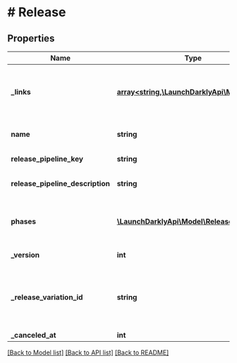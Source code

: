# # Release

## Properties

Name | Type | Description | Notes
------------ | ------------- | ------------- | -------------
**_links** | [**array<string,\LaunchDarklyApi\Model\Link>**](Link.md) | The location and content type of related resources | [optional]
**name** | **string** | The release pipeline name |
**release_pipeline_key** | **string** | The release pipeline key |
**release_pipeline_description** | **string** | The release pipeline description |
**phases** | [**\LaunchDarklyApi\Model\ReleasePhase[]**](ReleasePhase.md) | An ordered list of the release pipeline phases |
**_version** | **int** | The release version |
**_release_variation_id** | **string** | The chosen release variation ID to use across all phases of a release | [optional]
**_canceled_at** | **int** |  | [optional]

[[Back to Model list]](../../README.md#models) [[Back to API list]](../../README.md#endpoints) [[Back to README]](../../README.md)
